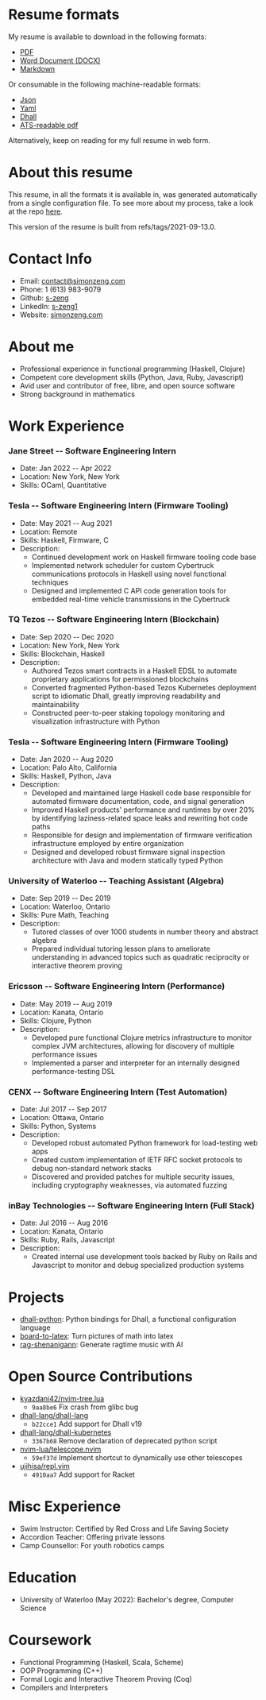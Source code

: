 # Resume formats

My resume is available to download in the following formats:

- [PDF](https://simonzeng.com/resume/Zeng_Simon_Resume.pdf)
- [Word Document (DOCX)](https://simonzeng.com/resume/Zeng_Simon_Resume.docx)
- [Markdown](https://simonzeng.com/resume/index.md)

Or consumable in the following machine-readable formats:

- [Json](https://simonzeng.com/resume/Zeng_Simon_Resume.json)
- [Yaml](https://simonzeng.com/resume/Zeng_Simon_Resume.yaml)
- [Dhall](https://simonzeng.com/resume/Zeng_Simon_Resume.dhall)
- [ATS-readable pdf](https://simonzeng.com/resume/Zeng_Simon_Resume.minimal.pdf)

Alternatively, keep on reading for my full resume in web form.

# About this resume

This resume, in all the formats it is available in, was generated
automatically from a single configuration file. To see more about my
process, take a look at the repo [here](https://github.com/s-zeng/resume).

This version of the resume is built from refs/tags/2021-09-13.0.


# Contact Info

- Email: [contact@simonzeng.com](mailto:contact@simonzeng.com)
- Phone: 1 (613) 983-9079
- Github: [s-zeng](https://github.com/s-zeng)
- LinkedIn: [s-zeng1](https://linkedin.com/in/s-zeng1)
- Website: [simonzeng.com](https://simonzeng.com)

# About me

- Professional experience in functional programming (Haskell, Clojure)
- Competent core development skills (Python, Java, Ruby, Javascript)
- Avid user and contributor of free, libre, and open source software
- Strong background in mathematics

# Work Experience

### Jane Street -- Software Engineering Intern

- Date: Jan 2022 -- Apr 2022
- Location: New York, New York
- Skills: OCaml, Quantitative



### Tesla -- Software Engineering Intern (Firmware Tooling)

- Date: May 2021 -- Aug 2021
- Location: Remote
- Skills: Haskell, Firmware, C
- Description:
  - Continued development work on Haskell firmware tooling code base
  - Implemented network scheduler for custom Cybertruck communications protocols in Haskell using novel functional techniques
  - Designed and implemented C API code generation tools for embedded real-time vehicle transmissions in the Cybertruck



### TQ Tezos -- Software Engineering Intern (Blockchain)

- Date: Sep 2020 -- Dec 2020
- Location: New York, New York
- Skills: Blockchain, Haskell
- Description:
  - Authored Tezos smart contracts in a Haskell EDSL to automate proprietary applications for permissioned blockchains
  - Converted fragmented Python-based Tezos Kubernetes deployment script to idiomatic Dhall, greatly improving readability and maintainability
  - Constructed peer-to-peer staking topology monitoring and visualization infrastructure with Python



### Tesla -- Software Engineering Intern (Firmware Tooling)

- Date: Jan 2020 -- Aug 2020
- Location: Palo Alto, California
- Skills: Haskell, Python, Java
- Description:
  - Developed and maintained large Haskell code base responsible for automated firmware documentation, code, and signal generation
  - Improved Haskell products' performance and runtimes by over 20% by identifying laziness-related space leaks and rewriting hot code paths
  - Responsible for design and implementation of firmware verification infrastructure employed by entire organization
  - Designed and developed robust firmware signal inspection architecture with Java and modern statically typed Python



### University of Waterloo -- Teaching Assistant (Algebra)

- Date: Sep 2019 -- Dec 2019
- Location: Waterloo, Ontario
- Skills: Pure Math, Teaching
- Description:
  - Tutored classes of over 1000 students in number theory and abstract algebra
  - Prepared individual tutoring lesson plans to ameliorate understanding in advanced topics such as quadratic reciprocity or interactive theorem proving



### Ericsson -- Software Engineering Intern (Performance)

- Date: May 2019 -- Aug 2019
- Location: Kanata, Ontario
- Skills: Clojure, Python
- Description:
  - Developed pure functional Clojure metrics infrastructure to monitor complex JVM architectures, allowing for discovery of multiple performance issues
  - Implemented a parser and interpreter for an internally designed performance-testing DSL



### CENX -- Software Engineering Intern (Test Automation)

- Date: Jul 2017 -- Sep 2017
- Location: Ottawa, Ontario
- Skills: Python, Systems
- Description:
  - Developed robust automated Python framework for load-testing web apps
  - Created custom implementation of IETF RFC socket protocols to debug non-standard network stacks
  - Discovered and provided patches for multiple security issues, including cryptography weaknesses, via automated fuzzing



### inBay Technologies -- Software Engineering Intern (Full Stack)

- Date: Jul 2016 -- Aug 2016
- Location: Kanata, Ontario
- Skills: Ruby, Rails, Javascript
- Description:
  - Created internal use development tools backed by Ruby on Rails and Javascript to monitor and debug specialized production systems



# Projects

- [dhall-python](https://github.com/s-zeng/dhall-python/): Python bindings for Dhall, a functional configuration language
- [board-to-latex](https://github.com/s-zeng/board-to-latex/): Turn pictures of math into latex
- [rag-shenanigann](https://github.com/s-zeng/rag-shenanigann/): Generate ragtime music with AI

# Open Source Contributions

- [kyazdani42/nvim-tree.lua](https://github.com/kyazdani42/nvim-tree.lua/)
  - `9aa8be6` Fix crash from glibc bug
- [dhall-lang/dhall-lang](https://github.com/dhall-lang/dhall-lang/)
  - `b22cce1` Add support for Dhall v19
- [dhall-lang/dhall-kubernetes](https://github.com/dhall-lang/dhall-kubernetes/)
  - `3367b68` Remove declaration of deprecated python script
- [nvim-lua/telescope.nvim](https://github.com/nvim-lua/telescope.nvim/)
  - `59ef37d` Implement shortcut to dynamically use other telescopes
- [ujihisa/repl.vim](https://github.com/ujihisa/repl.vim/)
  - `4910aa7` Add support for Racket


# Misc Experience

- Swim Instructor: Certified by Red Cross and Life Saving Society
- Accordion Teacher: Offering private lessons
- Camp Counsellor: For youth robotics camps

# Education

- University of Waterloo (May 2022): Bachelor's degree, Computer Science

# Coursework

- Functional Programming (Haskell, Scala, Scheme)
- OOP Programming (C++)
- Formal Logic and Interactive Theorem Proving (Coq)
- Compilers and Interpreters
